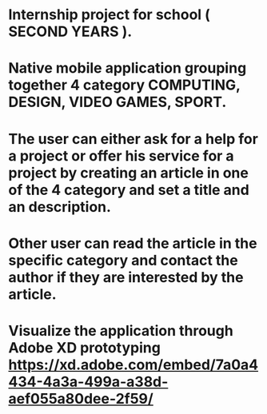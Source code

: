 # Internship project for school ( SECOND YEARS ).
# Native mobile application grouping together 4 category COMPUTING, DESIGN, VIDEO GAMES, SPORT.
# The user can either ask for a help for a project or offer his service for a project by creating an article in one of the 4 category and set a title and an description.
# Other user can read the article in the specific category and contact the author if they are interested by the article.
# Visualize the application through Adobe XD prototyping https://xd.adobe.com/embed/7a0a4434-4a3a-499a-a38d-aef055a80dee-2f59/


